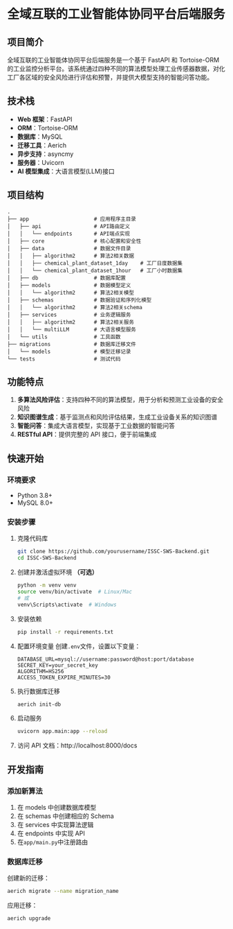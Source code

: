 # 全域互联的工业智能体协同平台后端服务

## 项目简介

全域互联的工业智能体协同平台后端服务是一个基于 FastAPI 和 Tortoise-ORM 的工业监控分析平台。该系统通过四种不同的算法模型处理工业传感器数据，对化工厂各区域的安全风险进行评估和预警，并提供大模型支持的智能问答功能。

## 技术栈

- **Web 框架**：FastAPI
- **ORM**：Tortoise-ORM
- **数据库**：MySQL
- **迁移工具**：Aerich
- **异步支持**：asyncmy
- **服务器**：Uvicorn
- **AI 模型集成**：大语言模型(LLM)接口

## 项目结构

```
.
├── app                     # 应用程序主目录
│   ├── api                 # API路由定义
│   │   └── endpoints       # API端点实现
│   ├── core                # 核心配置和安全性
│   ├── data                # 数据文件目录
│   │   ├── algorithm2      # 算法2相关数据
│   │   ├── chemical_plant_dataset_1day    # 工厂日度数据集
│   │   └── chemical_plant_dataset_1hour   # 工厂小时数据集
│   ├── db                  # 数据库配置
│   ├── models              # 数据模型定义
│   │   └── algorithm2      # 算法2相关模型
│   ├── schemas             # 数据验证和序列化模型
│   │   └── algorithm2      # 算法2相关schema
│   ├── services            # 业务逻辑服务
│   │   ├── algorithm2      # 算法2相关服务
│   │   └── multiLLM        # 大语言模型服务
│   └── utils               # 工具函数
├── migrations              # 数据库迁移文件
│   └── models              # 模型迁移记录
└── tests                   # 测试代码
```

## 功能特点

1. **多算法风险评估**：支持四种不同的算法模型，用于分析和预测工业设备的安全风险
2. **知识图谱生成**：基于监测点和风险评估结果，生成工业设备关系的知识图谱
3. **智能问答**：集成大语言模型，实现基于工业数据的智能问答
4. **RESTful API**：提供完整的 API 接口，便于前端集成

## 快速开始

### 环境要求

- Python 3.8+
- MySQL 8.0+

### 安装步骤

1. 克隆代码库

   ```bash
   git clone https://github.com/yourusername/ISSC-SWS-Backend.git
   cd ISSC-SWS-Backend
   ```

2. 创建并激活虚拟环境 **（可选）**

   ```bash
   python -m venv venv
   source venv/bin/activate  # Linux/Mac
   # 或
   venv\Scripts\activate  # Windows
   ```

3. 安装依赖

   ```bash
   pip install -r requirements.txt
   ```

4. 配置环境变量
   创建`.env`文件，设置以下变量：

   ```
   DATABASE_URL=mysql://username:password@host:port/database
   SECRET_KEY=your_secret_key
   ALGORITHM=HS256
   ACCESS_TOKEN_EXPIRE_MINUTES=30
   ```

5. 执行数据库迁移

   ```bash
   aerich init-db
   ```

6. 启动服务

   ```bash
   uvicorn app.main:app --reload
   ```

7. 访问 API 文档：http://localhost:8000/docs

## 开发指南

### 添加新算法

1. 在 models 中创建数据库模型
2. 在 schemas 中创建相应的 Schema
3. 在 services 中实现算法逻辑
4. 在 endpoints 中实现 API
5. 在`app/main.py`中注册路由

### 数据库迁移

创建新的迁移：

```bash
aerich migrate --name migration_name
```

应用迁移：

```bash
aerich upgrade
```
